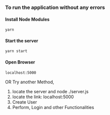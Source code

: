 ### To run the application without any errors 

#### Install Node Modules
    yarn

#### Start the server
    yarn start

#### Open Browser
    localhost:5000

OR Try another Method, 

1. locate the server and node ./server.js
2. locate the link: localhost:5000
3. Create User
4. Perform, Login and other Functionalities


